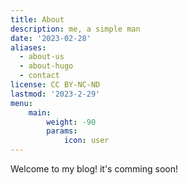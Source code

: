 ```yaml
---
title: About
description: me, a simple man
date: '2023-02-28'
aliases:
  - about-us
  - about-hugo
  - contact
license: CC BY-NC-ND
lastmod: '2023-2-29'
menu:
    main: 
        weight: -90
        params:
            icon: user
---
```


Welcome to my blog! it's comming soon!
